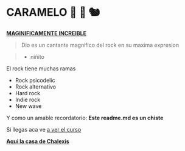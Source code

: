 # CARAMELO 🦍 🦏 🐿️
**[MAGINIFICAMENTE INCREIBLE](https://www.youtube.com/watch?v=YmJIccPWnEk "MAGINIFICAMENTE INCREIBLE")**

> Dio es un cantante magnifico del rock en su maxima expresion

> - niñito

El rock tiene muchas ramas
* Rock psicodelic
* Rock alternativo
* Hard rock
* Indie rock
* New wave

Y como un amable recordatorio: **Este readme.md es un chiste**

Si llegas aca ve [a ver el curso](https://github.com/drewwwwwwwwww/Chalexis/tree/main "a ver el curso")

**[Aqui la casa de Chalexis](https://www.google.com/maps/@-12.032419,-76.9641421,3a,75y,335.38h,88.17t/data=!3m6!1e1!3m4!1sWfNC5NiUm3Cs6zasz0a01Q!2e0!7i16384!8i8192?entry=ttu "Aqui la casa de Chalexis")**